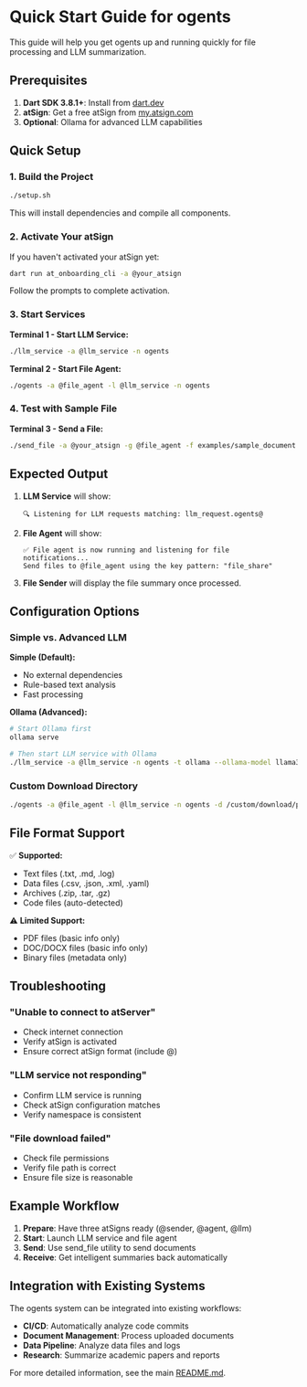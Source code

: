# Quick Start Guide for ogents

This guide will help you get ogents up and running quickly for file processing and LLM summarization.

## Prerequisites

1. **Dart SDK 3.8.1+**: Install from [dart.dev](https://dart.dev/get-dart)
2. **atSign**: Get a free atSign from [my.atsign.com](https://my.atsign.com)
3. **Optional**: Ollama for advanced LLM capabilities

## Quick Setup

### 1. Build the Project

```bash
./setup.sh
```

This will install dependencies and compile all components.

### 2. Activate Your atSign

If you haven't activated your atSign yet:

```bash
dart run at_onboarding_cli -a @your_atsign
```

Follow the prompts to complete activation.

### 3. Start Services

**Terminal 1 - Start LLM Service:**
```bash
./llm_service -a @llm_service -n ogents
```

**Terminal 2 - Start File Agent:**
```bash
./ogents -a @file_agent -l @llm_service -n ogents
```

### 4. Test with Sample File

**Terminal 3 - Send a File:**
```bash
./send_file -a @your_atsign -g @file_agent -f examples/sample_document.md -n ogents
```

## Expected Output

1. **LLM Service** will show:
   ```
   🔍 Listening for LLM requests matching: llm_request.ogents@
   ```

2. **File Agent** will show:
   ```
   ✅ File agent is now running and listening for file notifications...
   Send files to @file_agent using the key pattern: "file_share"
   ```

3. **File Sender** will display the file summary once processed.

## Configuration Options

### Simple vs. Advanced LLM

**Simple (Default):**
- No external dependencies
- Rule-based text analysis
- Fast processing

**Ollama (Advanced):**
```bash
# Start Ollama first
ollama serve

# Then start LLM service with Ollama
./llm_service -a @llm_service -n ogents -t ollama --ollama-model llama3.2
```

### Custom Download Directory

```bash
./ogents -a @file_agent -l @llm_service -n ogents -d /custom/download/path
```

## File Format Support

✅ **Supported:**
- Text files (.txt, .md, .log)
- Data files (.csv, .json, .xml, .yaml)
- Archives (.zip, .tar, .gz)
- Code files (auto-detected)

⚠️ **Limited Support:**
- PDF files (basic info only)
- DOC/DOCX files (basic info only)
- Binary files (metadata only)

## Troubleshooting

### "Unable to connect to atServer"
- Check internet connection
- Verify atSign is activated
- Ensure correct atSign format (include @)

### "LLM service not responding"
- Confirm LLM service is running
- Check atSign configuration matches
- Verify namespace is consistent

### "File download failed"
- Check file permissions
- Verify file path is correct
- Ensure file size is reasonable

## Example Workflow

1. **Prepare**: Have three atSigns ready (@sender, @agent, @llm)
2. **Start**: Launch LLM service and file agent
3. **Send**: Use send_file utility to send documents
4. **Receive**: Get intelligent summaries back automatically

## Integration with Existing Systems

The ogents system can be integrated into existing workflows:

- **CI/CD**: Automatically analyze code commits
- **Document Management**: Process uploaded documents
- **Data Pipeline**: Analyze data files and logs
- **Research**: Summarize academic papers and reports

For more detailed information, see the main [README.md](README.md).
